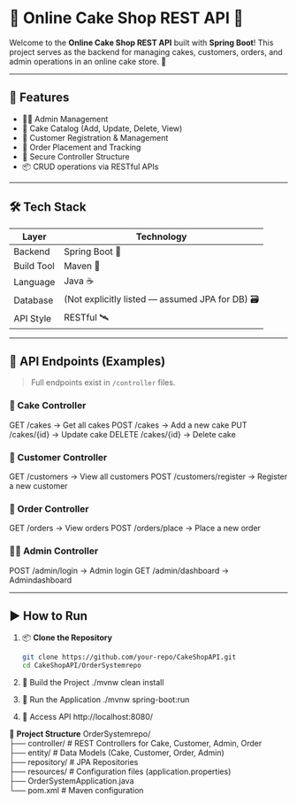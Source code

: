 # 🎂 Online Cake Shop REST API 🍰

Welcome to the **Online Cake Shop REST API** built with **Spring Boot**! This project serves as the backend for managing cakes, customers, orders, and admin operations in an online cake store. 🎉

---

## 🚀 Features

- 👩‍🍳 Admin Management
- 🧁 Cake Catalog (Add, Update, Delete, View)
- 👤 Customer Registration & Management
- 🛒 Order Placement and Tracking
- 🔐 Secure Controller Structure
- 📦 CRUD operations via RESTful APIs

---

## 🛠️ Tech Stack

| Layer         | Technology            |
|---------------|------------------------|
| Backend       | Spring Boot 🌱         |
| Build Tool    | Maven 🧰               |
| Language      | Java ☕                |
| Database      | (Not explicitly listed — assumed JPA for DB) 🗃️ |
| API Style     | RESTful 🛰️             |

---

## 🧪 API Endpoints (Examples)

> Full endpoints exist in `/controller` files.

### 🧁 Cake Controller
GET /cakes → Get all cakes
POST /cakes → Add a new cake
PUT /cakes/{id} → Update cake
DELETE /cakes/{id} → Delete cake


### 👤 Customer Controller
GET /customers → View all customers
POST /customers/register → Register a new customer


### 🛒 Order Controller
GET /orders → View orders
POST /orders/place → Place a new order


### 👩‍💼 Admin Controller
POST /admin/login → Admin login
GET /admin/dashboard → Admindashboard



---

## ▶️ How to Run

1. 📦 **Clone the Repository**
   ```bash
   git clone https://github.com/your-repo/CakeShopAPI.git
   cd CakeShopAPI/OrderSystemrepo

2. 🧰 Build the Project
  ./mvnw clean install

3. 🚀 Run the Application
  ./mvnw spring-boot:run
  
4. 🔗 Access API
  http://localhost:8080/


📁 **Project Structure**
OrderSystemrepo/<br>
├── controller/         # REST Controllers for Cake, Customer, Admin, Order<br>
├── entity/             # Data Models (Cake, Customer, Order, Admin)<br>
├── repository/         # JPA Repositories<br>
├── resources/          # Configuration files (application.properties)<br>
├── OrderSystemApplication.java<br>
└── pom.xml             # Maven configuration


